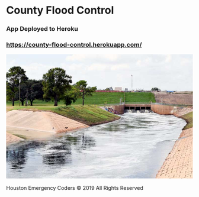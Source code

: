 ﻿# County Flood Control

### App Deployed to Heroku 
### https://county-flood-control.herokuapp.com/

![hcfcd.org](static/images/reservoirs.jpg)

Houston Emergency Coders © 2019 All Rights Reserved
